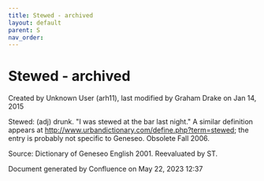 ```yaml
---
title: Stewed - archived
layout: default
parent: S
nav_order:
---
```


# Stewed - archived

Created by  Unknown User (arh11), last modified by  Graham Drake on Jan 14, 2015

Stewed: (adj) drunk. &quot;I was stewed at the bar last night.&quot; A similar definition appears at http://www.urbandictionary.com/define.php?term=stewed; the entry is probably not specific to Geneseo. Obsolete Fall 2006.

Source: Dictionary of Geneseo English 2001. Reevaluated by ST.

Document generated by Confluence on May 22, 2023 12:37


